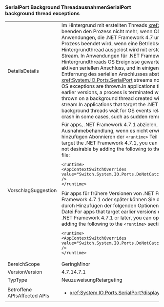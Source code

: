 ### <a name="serialport-background-thread-exceptions"></a><span data-ttu-id="34e09-101">SerialPort Background Threadausnahmen</span><span class="sxs-lookup"><span data-stu-id="34e09-101">SerialPort background thread exceptions</span></span>

|   |   |
|---|---|
|<span data-ttu-id="34e09-102">Details</span><span class="sxs-lookup"><span data-stu-id="34e09-102">Details</span></span>|<span data-ttu-id="34e09-103">Im Hintergrund mit erstellten Threads <xref:System.IO.Ports.SerialPort> Streams beenden den Prozess nicht mehr, wenn OS Ausnahmen ausgelöst werden. In Anwendungen, die .NET Framework 4.7 und frühere Versionen abzielen, ein Prozess beendet wird, wenn eine Betriebssystem-Ausnahme, in einem Hintergrundthread ausgelöst wird mit erstellt eine <xref:System.IO.Ports.SerialPort> Stream. In Anwendungen für .NET Framework 4.7.1 oder eine höhere Version Hintergrundthreads OS Ereignisse gewartet werden im Zusammenhang mit dem aktiven seriellen Anschluss, und in einigen Fällen, z. B. einen plötzlichen Entfernung des seriellen Anschlusses abstürzt.</span><span class="sxs-lookup"><span data-stu-id="34e09-103">Background threads created with <xref:System.IO.Ports.SerialPort> streams no longer terminate the process when OS exceptions are thrown.In applications that target the .NET Framework 4.7 and earlier versions, a process is terminated when an operating system exception is thrown on a background thread created with a <xref:System.IO.Ports.SerialPort> stream.In applications that target the .NET Framework 4.7.1 or a later version, background threads wait for OS events related to the active serial port and could crash in some cases, such as sudden removal of the serial port.</span></span>|
|<span data-ttu-id="34e09-104">Vorschlag</span><span class="sxs-lookup"><span data-stu-id="34e09-104">Suggestion</span></span>|<span data-ttu-id="34e09-105">Für apps, .NET Framework 4.7.1 abzielen, können Sie aus der Ausnahmebehandlung, wenn es nicht erwünscht ist, indem Sie Folgendes hinzufügen Abonnieren der <code>&lt;runtime&gt;</code> Teil Ihrer <code>app.config</code> Datei:</span><span class="sxs-lookup"><span data-stu-id="34e09-105">For apps that target the .NET Framework 4.7.1, you can opt out of the exception handling if it is not desirable by adding the following to the <code>&lt;runtime&gt;</code> section of your <code>app.config</code> file:</span></span><pre><code class="language-xml">&lt;runtime&gt;&#13;&#10;&lt;AppContextSwitchOverrides value=&quot;Switch.System.IO.Ports.DoNotCatchSerialStreamThreadExceptions=true&quot; /&gt;&#13;&#10;&lt;/runtime&gt;&#13;&#10;</code></pre><span data-ttu-id="34e09-106">Für apps für frühere Versionen von .NET Framework führen jedoch auf .NET Framework 4.7.1 oder später können Sie dies mit der Ausnahmebehandlung durch Hinzufügen der folgenden Optionen, um die <code>&lt;runtime&gt;</code> Teil Ihrer <code>app.config</code> Datei:</span><span class="sxs-lookup"><span data-stu-id="34e09-106">For apps that target earlier versions of the .NET Framework but run on the .NET Framework 4.7.1 or later, you can opt in to the exception handling by adding the following to the <code>&lt;runtime&gt;</code> section of your <code>app.config</code> file:</span></span><pre><code class="language-xml">&lt;runtime&gt;&#13;&#10;&lt;AppContextSwitchOverrides value=&quot;Switch.System.IO.Ports.DoNotCatchSerialStreamThreadExceptions=false&quot; /&gt;&#13;&#10;&lt;/runtime&gt;&#13;&#10;</code></pre>|
|<span data-ttu-id="34e09-107">Bereich</span><span class="sxs-lookup"><span data-stu-id="34e09-107">Scope</span></span>|<span data-ttu-id="34e09-108">Gering</span><span class="sxs-lookup"><span data-stu-id="34e09-108">Minor</span></span>|
|<span data-ttu-id="34e09-109">Version</span><span class="sxs-lookup"><span data-stu-id="34e09-109">Version</span></span>|<span data-ttu-id="34e09-110">4.7.1</span><span class="sxs-lookup"><span data-stu-id="34e09-110">4.7.1</span></span>|
|<span data-ttu-id="34e09-111">Typ</span><span class="sxs-lookup"><span data-stu-id="34e09-111">Type</span></span>|<span data-ttu-id="34e09-112">Neuzuweisung</span><span class="sxs-lookup"><span data-stu-id="34e09-112">Retargeting</span></span>|
|<span data-ttu-id="34e09-113">Betroffene APIs</span><span class="sxs-lookup"><span data-stu-id="34e09-113">Affected APIs</span></span>|<ul><li><xref:System.IO.Ports.SerialPort?displayProperty=nameWithType></li></ul>|

